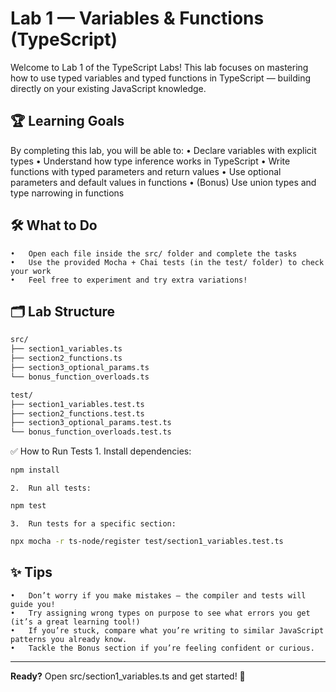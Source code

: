 # Lab 1 — Variables & Functions (TypeScript)

Welcome to Lab 1 of the TypeScript Labs!
This lab focuses on mastering how to use typed variables and typed functions in TypeScript — building directly on your existing JavaScript knowledge.

## 🏆 Learning Goals

By completing this lab, you will be able to:
• Declare variables with explicit types
• Understand how type inference works in TypeScript
• Write functions with typed parameters and return values
• Use optional parameters and default values in functions
• (Bonus) Use union types and type narrowing in functions

## 🛠️ What to Do

    •	Open each file inside the src/ folder and complete the tasks
    •	Use the provided Mocha + Chai tests (in the test/ folder) to check your work
    •	Feel free to experiment and try extra variations!

## 🗂️ Lab Structure

```zsh
src/
├── section1_variables.ts
├── section2_functions.ts
├── section3_optional_params.ts
└── bonus_function_overloads.ts

test/
├── section1_variables.test.ts
├── section2_functions.test.ts
├── section3_optional_params.test.ts
└── bonus_function_overloads.test.ts
```

✅ How to Run Tests 1. Install dependencies:

```bash
npm install
```

    2.	Run all tests:

```zsh
npm test
```

    3.	Run tests for a specific section:

```zsh
npx mocha -r ts-node/register test/section1_variables.test.ts
```

## ✨ Tips

    •	Don’t worry if you make mistakes — the compiler and tests will guide you!
    •	Try assigning wrong types on purpose to see what errors you get (it’s a great learning tool!)
    •	If you’re stuck, compare what you’re writing to similar JavaScript patterns you already know.
    •	Tackle the Bonus section if you’re feeling confident or curious.

---

**Ready?** Open src/section1_variables.ts and get started! 🚀
